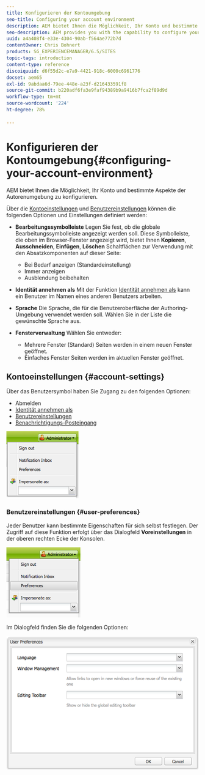 ```yaml
---
title: Konfigurieren der Kontoumgebung
seo-title: Configuring your account environment
description: AEM bietet Ihnen die Möglichkeit, Ihr Konto und bestimmte Aspekte der Autorenumgebung zu konfigurieren.
seo-description: AEM provides you with the capability to configure your account and certain aspects of the author environment.
uuid: a4a408f4-e33e-4304-90ab-f564ae772b7d
contentOwner: Chris Bohnert
products: SG_EXPERIENCEMANAGER/6.5/SITES
topic-tags: introduction
content-type: reference
discoiquuid: d6f55d2c-e7a9-4421-918c-6000c6961776
docset: aem65
exl-id: 9abdaa6d-79ee-448e-a23f-d216433591f8
source-git-commit: b220adf6fa3e9faf94389b9a9416b7fca2f89d9d
workflow-type: tm+mt
source-wordcount: '224'
ht-degree: 78%

---
```


# Konfigurieren der Kontoumgebung{#configuring-your-account-environment}

AEM bietet Ihnen die Möglichkeit, Ihr Konto und bestimmte Aspekte der Autorenumgebung zu konfigurieren.

Über die [Kontoeinstellungen](#account-settings) und [Benutzereinstellungen](#user-preferences) können die folgenden Optionen und Einstellungen definiert werden:

* **Bearbeitungssymbolleiste** Legen Sie fest, ob die globale Bearbeitungssymbolleiste angezeigt werden soll. Diese Symbolleiste, die oben im Browser-Fenster angezeigt wird, bietet Ihnen 
**Kopieren**, **Ausschneiden**, **Einfügen**, **Löschen** Schaltflächen zur Verwendung mit den Absatzkomponenten auf dieser Seite:

   * Bei Bedarf anzeigen (Standardeinstellung)
   * Immer anzeigen
   * Ausblendung beibehalten

* **Identität annehmen als**
Mit der Funktion [Identität annehmen als](/help/sites-administering/security.md#impersonating-another-user) kann ein Benutzer im Namen eines anderen Benutzers arbeiten.

* **Sprache**
Die Sprache, die für die Benutzeroberfläche der Authoring-Umgebung verwendet werden soll. Wählen Sie in der Liste die gewünschte Sprache aus.

* **Fensterverwaltung**
Wählen Sie entweder:

   * Mehrere Fenster (Standard)
Seiten werden in einem neuen Fenster geöffnet.
   * Einfaches Fenster
Seiten werden im aktuellen Fenster geöffnet.

## Kontoeinstellungen {#account-settings}

Über das Benutzersymbol haben Sie Zugang zu den folgenden Optionen:

* Abmelden
* [Identität annehmen als](/help/sites-administering/security.md#impersonating-another-user)
* [Benutzereinstellungen](#user-preferences)
* [Benachrichtigungs-Posteingang](/help/sites-classic-ui-authoring/author-env-inbox.md)

![chlimage_1-122](assets/chlimage_1-122.png)

### Benutzereinstellungen {#user-preferences}

Jeder Benutzer kann bestimmte Eigenschaften für sich selbst festlegen. Der Zugriff auf diese Funktion erfolgt über das Dialogfeld **Voreinstellungen** in der oberen rechten Ecke der Konsolen. 

![screen_shot_2012-02-08at105033am](assets/screen_shot_2012-02-08at105033am.png)

Im Dialogfeld finden Sie die folgenden Optionen:

![chlimage_1-123](assets/chlimage_1-123.png)
